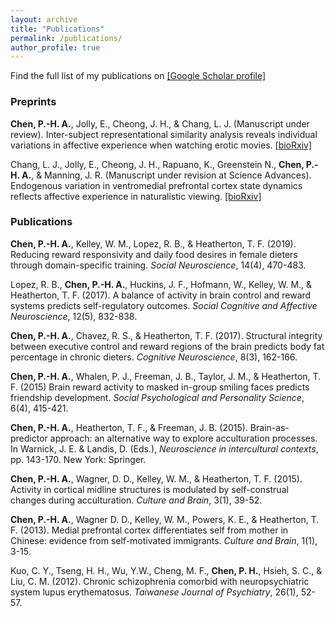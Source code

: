 ```yaml
---
layout: archive
title: "Publications"
permalink: /publications/
author_profile: true
---
```


Find the full list of my publications on [[Google Scholar profile]](https://scholar.google.com/citations?user=wXNCX4EAAAAJ&hl=en)

### Preprints
**Chen, P.-H. A.**, Jolly, E., Cheong, J. H., & Chang, L. J. (Manuscript under review). Inter-subject representational similarity analysis reveals individual variations in affective experience when watching erotic movies. [[bioRxiv]](https://www.biorxiv.org/content/10.1101/726570v1)

Chang, L. J., Jolly, E., Cheong, J. H., Rapuano, K., Greenstein N., **Chen, P.-H. A.**, & Manning, J. R. (Manuscript under revision at Science Advances). Endogenous variation in ventromedial prefrontal cortex state dynamics reflects affective experience in naturalistic viewing. [[bioRxiv]](https://www.biorxiv.org/content/10.1101/487892v1)

### Publications
**Chen, P.-H. A.**, Kelley, W. M., Lopez, R. B., & Heatherton, T. F. (2019). Reducing reward responsivity and daily food desires in female dieters through domain-specific training. *Social Neuroscience*, 14(4), 470-483.

Lopez, R. B., **Chen, P.-H. A.**, Huckins, J. F., Hofmann, W., Kelley, W. M., & Heatherton, T. F. (2017). A balance of activity in brain control and reward systems predicts self-regulatory outcomes. *Social Cognitive and Affective Neuroscience*, 12(5), 832-838.

**Chen, P.-H. A.**, Chavez, R. S., & Heatherton, T. F. (2017). Structural integrity between executive control and reward regions of the brain predicts body fat percentage in chronic dieters. *Cognitive Neuroscience*, 8(3), 162-166.

**Chen, P.-H. A.**, Whalen, P. J., Freeman, J. B., Taylor, J. M., & Heatherton, T. F. (2015) Brain reward activity to masked in-group smiling faces predicts friendship development. *Social Psychological and Personality Science*, 6(4), 415-421.

**Chen, P.-H. A.**, Heatherton, T. F., & Freeman, J. B. (2015). Brain-as-predictor approach: an alternative way to explore acculturation processes. In Warnick, J. E. & Landis, D. (Eds.), *Neuroscience in intercultural contexts*, pp. 143-170. New York: Springer.

**Chen, P.-H. A.**, Wagner, D. D., Kelley, W. M., & Heatherton, T. F. (2015). Activity in cortical midline structures is modulated by self-construal changes during acculturation. *Culture and Brain*, 3(1), 39-52.

**Chen, P.-H. A.**, Wagner D. D., Kelley, W. M., Powers, K. E., & Heatherton, T. F. (2013). Medial prefrontal cortex differentiates self from mother in Chinese: evidence from self-motivated immigrants. *Culture and Brain*, 1(1), 3-15.

Kuo, C. Y., Tseng, H. H., Wu, Y.W., Cheng, M. F., **Chen, P. H.**, Hsieh, S. C., & Liu, C. M. (2012). Chronic schizophrenia comorbid with neuropsychiatric system lupus erythematosus. *Taiwanese Journal of Psychiatry*, 26(1), 52-57.
